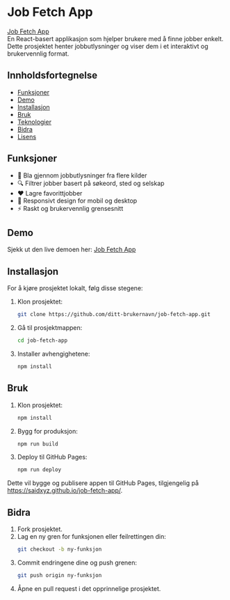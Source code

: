 # Job Fetch App

[Job Fetch App](https://saidxyz.github.io/job-fetch-app/)  
En React-basert applikasjon som hjelper brukere med å finne jobber enkelt. Dette prosjektet henter jobbutlysninger og viser dem i et interaktivt og brukervennlig format.

## Innholdsfortegnelse

- [Funksjoner](#funksjoner)
- [Demo](#demo)
- [Installasjon](#installasjon)
- [Bruk](#bruk)
- [Teknologier](#teknologier)
- [Bidra](#bidra)
- [Lisens](#lisens)

## Funksjoner

- 📝 Bla gjennom jobbutlysninger fra flere kilder
- 🔍 Filtrer jobber basert på søkeord, sted og selskap
- ❤️ Lagre favorittjobber
- 📱 Responsivt design for mobil og desktop
- ⚡ Raskt og brukervennlig grensesnitt

## Demo

Sjekk ut den live demoen her: [Job Fetch App](https://saidxyz.github.io/job-fetch-app/)

## Installasjon

For å kjøre prosjektet lokalt, følg disse stegene:

1. Klon prosjektet:
   ```bash
   git clone https://github.com/ditt-brukernavn/job-fetch-app.git

2. Gå til prosjektmappen:
   ```bash
   cd job-fetch-app
   
3. Installer avhengighetene:
   ```bash
   npm install

   
## Bruk

   
1. Klon prosjektet:
   ```bash
   npm install

2. Bygg for produksjon:
   ```bash
   npm run build
   
3. Deploy til GitHub Pages:
   ```bash
   npm run deploy

Dette vil bygge og publisere appen til GitHub Pages, tilgjengelig på https://saidxyz.github.io/job-fetch-app/.

## Bidra
1. Fork prosjektet.
3. Lag en ny gren for funksjonen eller feilrettingen din:
      ```bash
   git checkout -b ny-funksjon

5. Commit endringene dine og push grenen:
      ```bash
   git push origin ny-funksjon

7. Åpne en pull request i det opprinnelige prosjektet.
